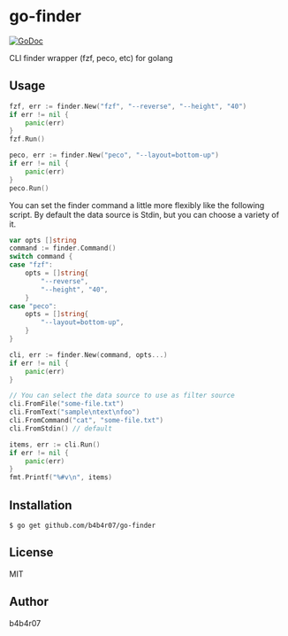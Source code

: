 go-finder
=========

[![GoDoc](https://godoc.org/github.com/b4b4r07/go-finder?status.svg)](https://godoc.org/github.com/b4b4r07/go-finder)

CLI finder wrapper (fzf, peco, etc) for golang

## Usage

```go
fzf, err := finder.New("fzf", "--reverse", "--height", "40")
if err != nil {
	panic(err)
}
fzf.Run()
```

```go
peco, err := finder.New("peco", "--layout=bottom-up")
if err != nil {
	panic(err)
}
peco.Run()
```

You can set the finder command a little more flexibly like the following script.
By default the data source is Stdin, but you can choose a variety of it.

```go
var opts []string
command := finder.Command()
switch command {
case "fzf":
	opts = []string{
		"--reverse",
		"--height", "40",
	}
case "peco":
	opts = []string{
		"--layout=bottom-up",
	}
}

cli, err := finder.New(command, opts...)
if err != nil {
	panic(err)
}

// You can select the data source to use as filter source
cli.FromFile("some-file.txt")
cli.FromText("sample\ntext\nfoo")
cli.FromCommand("cat", "some-file.txt")
cli.FromStdin() // default

items, err := cli.Run()
if err != nil {
	panic(err)
}
fmt.Printf("%#v\n", items)
```

## Installation

```console
$ go get github.com/b4b4r07/go-finder
```

## License

MIT

## Author

b4b4r07
